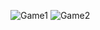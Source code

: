 ![Game1](https://github.com/mondalsudipta/LeetCode-Practice-Solutions/assets/69045975/8e06da9e-efcb-459f-89e9-c0d552b8c3ad)
![Game2](https://github.com/mondalsudipta/LeetCode-Practice-Solutions/assets/69045975/83ce8ef9-9322-41db-a2e8-12f2871a565e)
